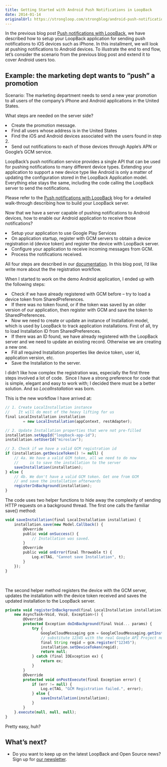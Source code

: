 ```yaml
---
title: Getting Started with Android Push Notifications in LoopBack
date: 2014-01-14
originalUrl: https://strongloop.com/strongblog/android-push-notifications-loopback-node-js/
---
```


<p dir="ltr">
  In the previous blog post <a href="http://strongloop.com/strongblog/push-notifications-ios7-looback-node-js/">Push notifications with LoopBack,</a> we have described how to setup your LoopBack application for sending push notifications to iOS devices such as iPhone. In this installment, we will look at pushing notifications to Android devices. To illustrate the end to end flow, let’s consider the scenario from the previous blog post and extend it to cover Android users too.
</p>

<h2 dir="ltr">
  <strong>Example: the marketing dept wants to &#8220;push&#8221; a promotion</strong>
</h2>

<p dir="ltr">
  Scenario: The marketing department needs to send a new year promotion to all users of the company’s iPhone and Android applications in the United States.
</p>

<p dir="ltr">
  What steps are needed on the server side?
</p>

<li dir="ltr">
  Create the promotion message.
</li>

<li dir="ltr">
  Find all users whose address is in the United States
</li>

<li dir="ltr">
  Find the iOS and Android devices associated with the users found in step 2.
</li>

<li dir="ltr">
  Send out notifications to each of those devices through Apple’s APN or Google’s GCM service.
</li>

<p dir="ltr">
  LoopBack’s push notification service provides a single API that can be used for pushing notifications to many different device types. Extending your application to support a new device type like Android is only a matter of updating the configuration stored in the LoopBack Application model. Everything else stays the same, including the code calling the LoopBack server to send the notifications.
</p>

<p dir="ltr">
  Please refer to the <a href="http://strongloop.com/strongblog/push-notifications-ios7-looback-node-js/">Push notifications with LoopBack</a> blog for a detailed walk-through describing how to build your LoopBack server.
</p>

<p dir="ltr">
  Now that we have a server capable of pushing notifications to Android devices, how to enable our Android application to receive those notifications?
</p>

<li dir="ltr">
  Setup your application to use Google Play Services
</li>

<li dir="ltr">
  On application startup, register with GCM servers to obtain a device registration id (device token) and register the device with LoopBack server.
</li>

<li dir="ltr">
  Configure your application to receive incoming messages from GCM.
</li>

<li dir="ltr">
  Process the notifications received.
</li>

<p dir="ltr">
  All four steps are described in our <a href="http://docs.strongloop.com/display/DOC/Creating+push+notifications#Creatingpushnotifications-IntegratewithAndroidclients">documentation</a>. In this blog post, I’d like write more about the the registration workflow.
</p>

<p dir="ltr">
  When I started to work on the demo Android application, I ended up with the following steps:
</p>

<li dir="ltr">
  Check if we have already registered with GCM before &#8211; try to load a device token from SharedPreferences.
</li>

<li dir="ltr">
  If there was no token found, or if the token was saved by an older version of our application, then register with GCM and save the token to SharedPreferences.
</li>

<li dir="ltr">
  Now we need to create or update an instance of Installation model, which is used by LoopBack to track application installations. First of all, try to load Installation ID from SharedPreferences.
</li>

<li dir="ltr">
  If there was an ID found, we have already registered with the LoopBack server and we need to update an existing record. Otherwise we are creating a new one.
</li>

<li dir="ltr">
  Fill all required Installation properties like device token, user id, application version, etc.
</li>

<li dir="ltr">
  Save the Installation to the server.
</li>

<p dir="ltr">
  I didn’t like how complex the registration was, especially the first three steps involved a lot of code.  Since I have a strong preference for code that is simple, elegant and easy to work with; I decided there must be a better solution. And so <em>LocalInstallation</em> was born.
</p>

<p dir="ltr">
  This is the new workflow I have arrived at:
</p>

```js
// 1. Create LocalInstallation instance
//    It will do most of the heavy lifting for us
final LocalInstallation installation 
        = new LocalInstallation(appContext, restAdapter);

// 2. Update Installation properties that were not pre-filled
installation.setAppId("loopback-app-id");
installation.setUserId("miroslav");

// 3. Check if we have a valid GCM registration id
if (installation.getDeviceToken() != null) {
    // 4a. We have a valid GCM token, all we need to do now
    //     is to save the installation to the server
    saveInstallation(installation);
} else {
    // 4b. We don't have a valid GCM token. Get one from GCM
    // and save the installation afterwards
    registerInBackground(installation);
}
```

The code uses two helper functions to hide away the complexity of sending HTTP requests on a background thread. The first one calls the familiar save() method:

```js
void saveInstallation(final LocalInstallation installation) {
    installation.save(new Model.Callback() {
        @Override
        public void onSuccess() {
            // Installation was saved.
        }
        @Override
        public void onError(final Throwable t) {
            Log.e(TAG, "Cannot save Installation", t);
        }
    });
}
```

&nbsp;

The second helper method registers the device with the GCM server, updates the installation with the device token received and saves the updated installation to the LoopBack server.

```js
private void registerInBackground(final LocalInstallation installation) {
    new AsyncTask<Void, Void, Exception>() {
        @Override
        protected Exception doInBackground(final Void... params) {
            try {
                GoogleCloudMessaging gcm = GoogleCloudMessaging.getInstance(this);
                // substitute 12345 with the real Google API Project number
                final String regid = gcm.register("12345");
                installation.setDeviceToken(regid);
                return null;
            } catch (final IOException ex) {
                return ex;
            }
        }
        @Override
        protected void onPostExecute(final Exception error) {
            if (err != null) {
                Log.e(TAG, "GCM Registration failed.", error);
            } else {
                saveInstallation(installation);
            }
        }
    }.execute(null, null, null);
}
```

Pretty easy, huh?

<h2 dir="ltr">
  <strong>What&#8217;s next?</strong>
</h2>
 
  * Do you want to keep up on the latest LoopBack and Open Source news? Sign up for [our newsletter](http://strongloop.com/newsletter).

